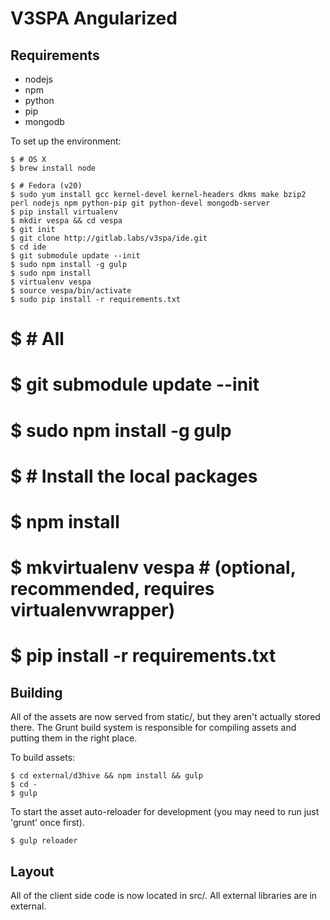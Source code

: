 V3SPA Angularized
=================
## Requirements

- nodejs
- npm
- python
- pip
- mongodb

To set up the environment:

    $ # OS X
    $ brew install node 

    $ # Fedora (v20)
    $ sudo yum install gcc kernel-devel kernel-headers dkms make bzip2 perl nodejs npm python-pip git python-devel mongodb-server
    $ pip install virtualenv
    $ mkdir vespa && cd vespa
    $ git init
    $ git clone http://gitlab.labs/v3spa/ide.git
    $ cd ide
    $ git submodule update --init
    $ sudo npm install -g gulp
    $ sudo npm install
    $ virtualenv vespa
    $ source vespa/bin/activate
    $ sudo pip install -r requirements.txt 

#    $ # All
#    $ git submodule update --init
#    $ sudo npm install -g gulp
#    $ # Install the local packages
#    $ npm install
#    $ mkvirtualenv vespa  # (optional, recommended, requires virtualenvwrapper)
#    $ pip install -r requirements.txt

## Building 

All of the assets are now served from static/, but they aren't
actually stored there. The Grunt build system is responsible for
compiling assets and putting them in the right place.

To build assets:

    $ cd external/d3hive && npm install && gulp
    $ cd -
    $ gulp

To start the asset auto-reloader for development (you may need to
run just 'grunt' once first).

    $ gulp reloader

## Layout

All of the client side code is now located in src/. All external
libraries are in external.
